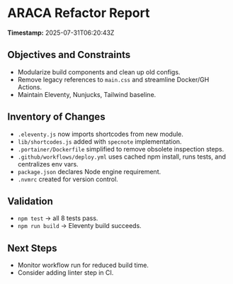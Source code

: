 # ARACA Refactor Report

**Timestamp:** 2025-07-31T06:20:43Z

## Objectives and Constraints
- Modularize build components and clean up old configs.
- Remove legacy references to `main.css` and streamline Docker/GH Actions.
- Maintain Eleventy, Nunjucks, Tailwind baseline.

## Inventory of Changes
- `.eleventy.js` now imports shortcodes from new module.
- `lib/shortcodes.js` added with `specnote` implementation.
- `.portainer/Dockerfile` simplified to remove obsolete inspection steps.
- `.github/workflows/deploy.yml` uses cached npm install, runs tests, and centralizes env vars.
- `package.json` declares Node engine requirement.
- `.nvmrc` created for version control.

## Validation
- `npm test` → all 8 tests pass.
- `npm run build` → Eleventy build succeeds.

## Next Steps
- Monitor workflow run for reduced build time.
- Consider adding linter step in CI.
